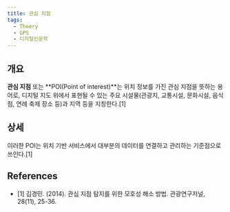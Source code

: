 ```yaml
---
title: 관심 지점
tags:
  - Thoery
  - GPS
  - 디지털인문학
---
```


## 개요
**관심 지점** 또는 **POI(Point of interest)**는 위치 정보를 가진 관심 지점을 뜻하는 용어로, 디지털 지도 위에서 표현될 수 있는 주요 시설물(관광지, 교통시설, 문화시설, 음식점, 연례 축제 장소 등)과 지역 등을 지칭한다.[1] 

## 상세
이러한 POI는 위치 기반 서비스에서 대부분의 데이터를 연결하고 관리하는 기준점으로 쓰인다.[1]

## References
- [1] 김경민. (2014). 관심 지점 탐지를 위한 모호성 해소 방법. 관광연구저널, 28(11), 25-36.